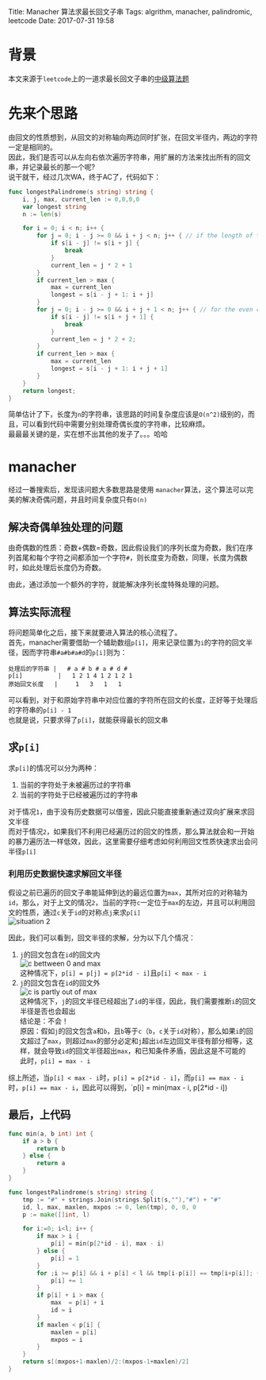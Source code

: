 Title: Manacher 算法求最长回文子串
Tags: algrithm, manacher, palindromic, leetcode
Date: 2017-07-31 19:58

# 背景
本文来源于`leetcode`上的一道求最长回文子串的[中级算法题](https://leetcode.com/problems/longest-palindromic-substring)
# 先来个思路
由回文的性质想到，从回文的对称轴向两边同时扩张，在回文半径内，两边的字符一定是相同的。</br>
因此，我们是否可以从左向右依次遍历字符串，用扩展的方法来找出所有的回文串，并记录最长的那一个呢?</br>
说干就干，经过几次WA，终于AC了，代码如下：
```go
func longestPalindrome(s string) string {
    i, j, max, current_len := 0,0,0,0
    var longest string
    n := len(s)

    for i = 0; i < n; i++ {
        for j = 0; i - j >= 0 && i + j < n; j++ { // if the length of the palindrome is odd  
            if s[i - j] != s[i + j] {
                break
            }
            current_len = j * 2 + 1
        }
        if current_len > max {
            max = current_len
            longest = s[i - j + 1: i + j]
        }
        for j = 0; i - j >= 0 && i + j + 1 < n; j++ { // for the even case  
            if s[i - j] != s[i + j + 1] {
                break
            }
            current_len = j * 2 + 2;
        }
        if current_len > max {
            max = current_len
            longest = s[i - j + 1: i + j + 1]
        }
    }
    return longest;
}
```
简单估计了下，长度为`n`的字符串，该思路的时间复杂度应该是`O(n^2)`级别的，而且，可以看到代码中需要分别处理奇偶长度的字符串，比较麻烦。</br>
最最最关键的是，实在想不出其他的发子了。。。哈哈

# manacher
经过一番搜索后，发现该问题大多数思路是使用 `manacher`算法，这个算法可以完美的解决奇偶问题，并且时间复杂度只有`O(n)`

## 解决奇偶单独处理的问题
由奇偶数的性质：奇数+偶数=奇数，因此假设我们的序列长度为奇数，我们在序列首尾和每个字符之间都添加一个字符`#`，则长度变为奇数，同理，长度为偶数时，如此处理后长度仍为奇数。</br>

由此，通过添加一个额外的字符，就能解决序列长度特殊处理的问题。

## 算法实际流程
将问题简单化之后，接下来就要进入算法的核心流程了。</br>
首先，manacher需要借助一个辅助数组`p[i]`，用来记录位置为`i`的字符的回文半径，因而字符串`#a#b#a#d`的`p[i]`则为：
```
处理后的字符串 |   # a # b # a # d #
p[i]          |   1 2 1 4 1 2 1 2 1
原始回文长度   |     1   3   1   1
```
可以看到，对于和原始字符串中对应位置的字符所在回文的长度，正好等于处理后的字符串的`p[i] - 1`</br>
也就是说，只要求得了`p[i]`，就能获得最长的回文串

## 求`p[i]`
求`p[i]`的情况可以分为两种：
1. 当前的字符处于未被遍历过的字符串
1. 当前的字符处于已经被遍历过的字符串

对于情况`1`，由于没有历史数据可以借鉴，因此只能直接重新通过双向扩展来求回文半径</br>
而对于情况`2`，如果我们不利用已经遍历过的回文的性质，那么算法就会和一开始的暴力遍历法一样低效，因此，这里需要仔细考虑如何利用回文性质快速求出会问半径`p[i]`</br>

### 利用历史数据快速求解回文半径
假设之前已遍历的回文子串能延伸到达的最远位置为`max`，其所对应的对称轴为`id`，那么，对于上文的情况`2`，当前的字符`c`一定位于`max`的左边，并且可以利用回文的性质，通过`c`关于`id`的对称点`j`来求`p[i]`</br>
![situation 2](/images/manacher-1.png)

因此，我们可以看到，回文半径的求解，分为以下几个情况：
1. `j`的回文包含在`id`的回文内</br>
![c bettween 0 and max](/images/manacher-3.png)</br>
这种情况下，`p[i] = p[j] = p[2*id - i]`且`p[i] < max - i`
1. `j`的回文包含在`id`的回文外</br>
![c is partly out of max](/images/manacher-2.png)</br>
这种情况下，`j`的回文半径已经超出了`id`的半径，因此，我们需要推断`i`的回文半径是否也会超出</br>
结论是：不会！</br>
原因：假如`j`的回文包含`a`和`b`，且`b`等于`c`（`b`，`c`关于`id`对称），那么如果`i`的回文超过了`max`，则超过`max`的部分必定和`j`超出`id`左边回文半径有部分相等，这样，就会导致`id`的回文半径超出`max`，和已知条件矛盾，因此这是不可能的</br>
此时，`p[i] = max - i`

综上所述，当`p[i] < max - i`时，`p[i] = p[2*id - i]`，而`p[i] == max - i`时，`p[i] == max - i`，因此可以得到，`p[i] = min(max - i, p[2*id - i])

## 最后，上代码
```go
func min(a, b int) int {
    if a > b { 
        return b
    } else {
        return a
    }   
}

func longestPalindrome(s string) string {
    tmp := "#" + strings.Join(strings.Split(s,""),"#") + "#" 
    id, l, max, maxlen, mxpos := 0, len(tmp), 0, 0, 0
    p := make([]int, l)

    for i:=0; i<l; i++ {
        if max > i {
            p[i] = min(p[2*id - i], max - i)
        } else { 
            p[i] = 1
        }
        for ;i >= p[i] && i + p[i] < l && tmp[i-p[i]] == tmp[i+p[i]]; {
            p[i] += 1
        }
        if p[i] + i > max { 
            max  = p[i] + i
            id = i
        }
        if maxlen < p[i] {
            maxlen = p[i]
            mxpos = i
        }
    }
    return s[(mxpos+1-maxlen)/2:(mxpos-1+maxlen)/2]
}
```
